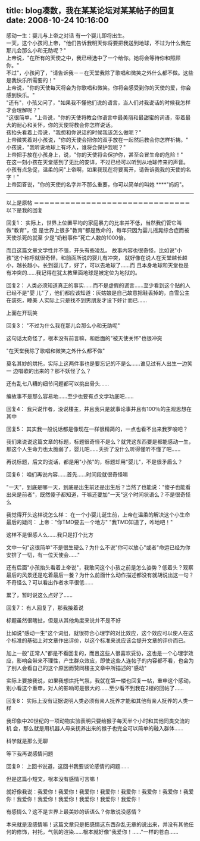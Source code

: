 title: blog凑数，我在某某论坛对某某帖子的回复
date: 2008-10-24 10:16:00
---

感动一生：婴儿与上帝之对话
有一个婴儿即将出生。  
一天，这个小孩问上帝，&quot;他们告诉我明天你将要把我送到地球，不过为什么我在
那儿会那么小和无助呢？&quot;  
上帝说，&quot;在所有的天使之中，我已经选中了一个给你。她将会等待你和照顾
你。&quot;  
不过&quot;，小孩问了，&quot;请告诉我－－在天堂我除了歌唱和微笑之外什么都不做。这些
是我快乐所需要的！&quot;  
上帝说，&quot;你的天使每天将会为你歌唱和微笑。你将会感受到你的天使的爱，你会
感到快乐。&quot;  
&quot;还有&quot;，小孩又问了，&quot;如果我不懂他们说的语言，当人们对我说话的时候我怎样
才会理解呢？&quot;  
&quot;这很简单，&quot;上帝说，&quot;你的天使将教会你语言中最美丽和最甜蜜的词语，带着最
大的耐心和关怀，你的天使将教会你怎样说话。  
孩抬头看着上帝说，&quot;我想和你说话的时候我该怎么做呢？&quot;  
上帝微笑着对小孩说，&quot;你的天使会把你的双手放在一起然后教会你怎样祈祷。&quot;  
小孩说，&quot;我听说地球上有坏人，谁将会保护我呢？&quot;  
上帝把手放在小孩身上，说，&quot;你的天使将会保护你，甚至会冒生命的危险！&quot;  
在这一刻小孩在天堂感到了无比的安详，不过已经可以听到从地球传来的声音。  
小孩有点急促，温柔的问&quot;上帝啊，如果我现在将要离开，请告诉我我的天使的名
字！&quot;  
上帝回答说，&quot;你的天使的名字并不那么重要，你可以简单的叫她 ****&quot;妈妈&quot;。
*****

以上是原帖
＝＝＝＝＝＝＝＝＝＝＝＝＝＝＝＝＝＝＝＝＝＝＝＝＝＝＝＝＝＝
以下是我的回复

回复1：
实际上，世界上位置平均的家庭暴力的比率并不低，当然我们管它叫做&quot;教育&quot;，但
是世界上很多&quot;教育&quot;都是致命的，每年只因为婴儿摇晃综合症而被天使杀死的就至
少是&quot;奶粉事件&quot;死亡人数的1000倍。

而且这篇文章文学性并不强，开头有些凌乱。
故事内容也很奇怪，比如说&quot;小孩&quot;这个称呼就很奇怪，和前面所说的婴儿有冲突，
就好像在说人在天堂越长越小，越长越小，长到婴儿了，好了，可以去地球了……而
且本身地球和天堂也是有冲突的……我记得在犹太教里面地球是被定位为地狱的。

回复2：
人类必须知道真正的事实……而不是虚假的谎言……至少看到这个贴的人已经不是&quot;婴
儿&quot;了，他们都应该知道：灰姑娘是自己故意把鞋丢掉的，白雪公主在装死，睡美
人实际上只是找不到男朋友才设下奸计而已……

上面在开玩笑

回复3：
&quot;不过为什么我在那儿会那么小和无助呢&quot;

这句话太奇怪了，根本没有前言嘛，和后面的&quot;被天使关怀&quot;也很冲突

&quot;在天堂我除了歌唱和微笑之外什么都不做&quot;

莫名其妙的烘托，实际上这两件事也是要忘记的不是么……谁见过有人出生一边笑一
边唱歌的出来的？那不妖怪了么？

还有乱七八糟的细节问题都可以挑出骨头……

编故事不是那么容易地……至少也要有点文学功底吧……

回复4：
我只说作者，没说楼主，并且我只是就事论事并且有100％的主观思想在其中

回复5：
其实我一般说话都是像现在一样很精简的，一点也看不出来我罗唆吧？

我们来说说这篇文章的标题，标题很奇怪不是么？就凭这东西要是都能感动一生，
那这个人生命力也太脆弱了，婴儿吧……夭折了没什么听得懂听不懂了吧……

再说标题，后文的说话，都是用&quot;小孩&quot;的，标题却用&quot;婴儿&quot;，不是很矛盾么？

回复6：
咱们再说内容……首先……时间段就很奇怪嘛

&quot;一天&quot;，到底是哪一天，到底是出生前还是出生后？当然了也能说：&quot;傻子也能看
出来是前者&quot;，既然傻子都知道，干嘛还要加&quot;一天&quot;这个时间状语么？不是很奇怪
么

我觉得开头这样说怎么样：
在一个小婴儿诞生前，上帝在温柔的解决这个小生命最后的疑问：
上帝：&quot;你TMD要去一个地方&quot;
&quot;我TMD知道了，咋地吧！&quot;

这样不是很感人么……我只是打个比方

文中一句&quot;这很简单&quot;不是很生硬么？为什么不说&quot;你可以放心&quot;或者&quot;命运已经为你
安排了一切，有一位天使会……&quot;

还有后面&quot;小孩抬头看着上帝说&quot;，我敢问这个小孩之前是怎么姿势？低着头？观察
最后的风景还是吃着最后一餐？为什么前面什么动作描述都没有就胡说出这一句？
不奇怪么？可以看出作者水平很低……

累了，暂时说这么点好了……

回复7：
有人回复了，那我接着说

标题虽然很瞎扯，但是从其他角度来说并不是不好

比如说&quot;感动一生&quot;这个词组，就很符合心理学的对比效应，这个效应可以使人在这
个标准的基础上对文章作出评价，以这个标准来说应该会提升文章的评价而已。

加上一般&quot;正常人&quot;都是不看回复的，而且这些人很喜欢妥协，这也是一个心理学效
应，影响会带来不理性，产生群众效应，即使这些人连帖子的内容都不看，也会为
了别人会看自己的这个原因而赞同楼主文章中所描述的&quot;感动&quot;

实际上要按我说，如果我想烘托气氛，我就在第一楼也回复一帖，重申这个感动，
别小看这个重申，对人的影响可是很大的……至少看不到我在2楼的回帖了……

回复8：
实际上没有证据说明人类必须有亲人抚养才能和其他有亲人抚养的人类一样

我印象中20世纪的一项动物实验表明只要给猴子每天半个小时和其他同类交流的机
会，那么就是用机器人母亲抚养出来的猴子也完全可以简单的融入群体……

科学就是那么无聊

等下我再说感情问题

回复9：
上回书说道，这回书我要谈论感情的问题……

但是这篇小短文，根本没有感情可言嘛！

就好像我说：我爱你！我爱你！我爱你！我爱你！我爱你！我爱你！我爱你！我爱
你！我爱你！我爱你！我爱你！我爱你！我爱你！我爱你！

有感情么？这不是世界上最美妙的话语么？你敢说没感情？

本来就是没感情嘛！这篇文章只是把感情这东西杂乱无章的说出来，并没有其他任
何的修饰，衬托，气氛的渲染……根本就好像&quot;我爱你！……&quot;一样的苍白……